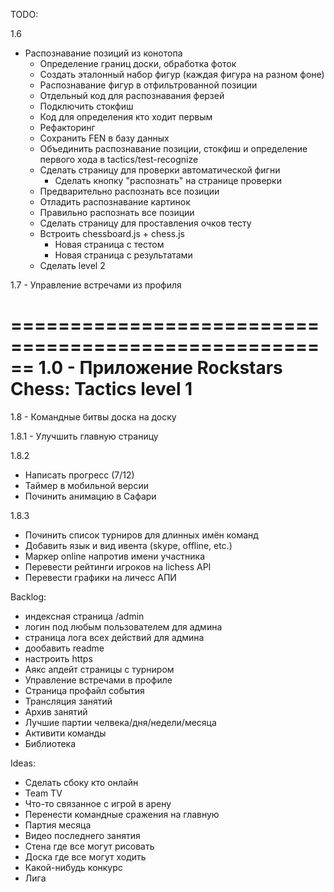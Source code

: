 TODO:

1.6
- Распознавание позиций из конотопа
    + Определение границ доски, обработка фоток
    + Создать эталонный набор фигур (каждая фигура на разном фоне)
    + Распознавание фигур в отфильтрованной позиции
    + Отдельный код для распознавания ферзей
    + Подключить стокфиш
    + Код для определения кто ходит первым
    + Рефакторинг
    + Сохранить FEN в базу данных
    + Объединить распознавание позиции, стокфиш и определение первого хода в tactics/test-recognize
    + Сделать страницу для проверки автоматической фигни
        + Сделать кнопку "распознать" на странице проверки
    - Предварительно распознать все позиции
    - Отладить распознавание картинок
    - Правильно распознать все позиции
    - Сделать страницу для проставления очков тесту
    - Встроить chessboard.js + chess.js
        - Новая страница с тестом
        - Новая страница с результатами
    - Сделать level 2

1.7
    - Управление встречами из профиля


======================================================
1.0
    - Приложение Rockstars Chess: Tactics level 1
======================================================

1.8
    - Командные битвы доска на доску

1.8.1
    - Улучшить главную страницу

1.8.2
- Написать прогресс (7/12)
- Таймер в мобильной версии
- Починить анимацию в Сафари

1.8.3
- Починить список турниров для длинных имён команд
- Добавить язык и вид ивента (skype, offline, etc.)
- Маркер online напротив имени участника
- Перевести рейтинги игроков на lichess API
- Перевести графики на личесс АПИ

Backlog:
- индексная страница /admin
- логин под любым пользователем для админа
- страница лога всех действий для админа
- дообавить readme
- настроить https
- Аякс апдейт страницы с турниром
- Управление встречами в профиле
- Страница профайл события
- Трансляция занятий
- Архив занятий
- Лучшие партии челвека/дня/недели/месяца
- Активити команды
- Библиотека

Ideas:
- Сделать сбоку кто онлайн
- Team TV
- Что-то связанное с игрой в арену
- Перенести командные сражения на главную
- Партия месяца
- Видео последнего занятия
- Стена где все могут рисовать
- Доска где все могут ходить
- Какой-нибудь конкурс
- Лига